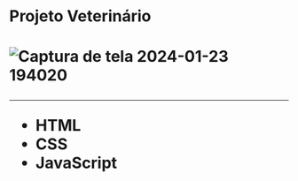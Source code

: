 <h1>Projeto Veterinário<h1>

![Captura de tela 2024-01-23 194020](https://github.com/rickamf/petLife/assets/103142366/ba484d7b-e447-4f84-a6fa-057e29fe1bfd)
<hr>
<ul>
  <li>HTML</li>
  <li>CSS</li>
  <li>JavaScript</li>
</ul>
